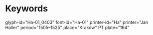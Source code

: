 # Keywords
glyph-id="Ha-01_0403"
font-id="Ha-01"
printer-id="Ha"
printer="Jan Haller"
period="1505–1525"
place="Kraków"
PT plate="164"
